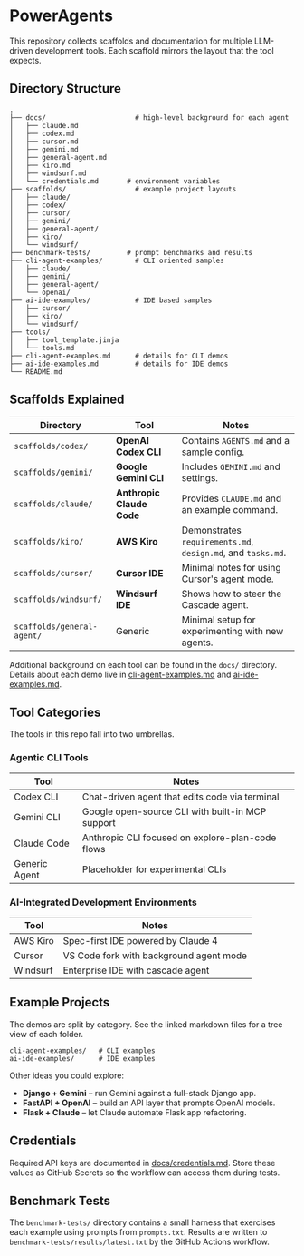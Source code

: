 # PowerAgents

This repository collects scaffolds and documentation for multiple LLM-driven development tools. Each scaffold mirrors the layout that the tool expects.

## Directory Structure

```text
.
├── docs/                      # high-level background for each agent
│   ├── claude.md
│   ├── codex.md
│   ├── cursor.md
│   ├── gemini.md
│   ├── general-agent.md
│   ├── kiro.md
│   ├── windsurf.md
│   └── credentials.md       # environment variables
├── scaffolds/                 # example project layouts
│   ├── claude/
│   ├── codex/
│   ├── cursor/
│   ├── gemini/
│   ├── general-agent/
│   ├── kiro/
│   └── windsurf/
├── benchmark-tests/         # prompt benchmarks and results
├── cli-agent-examples/        # CLI oriented samples
│   ├── claude/
│   ├── gemini/
│   ├── general-agent/
│   └── openai/
├── ai-ide-examples/           # IDE based samples
│   ├── cursor/
│   ├── kiro/
│   └── windsurf/
├── tools/
│   ├── tool_template.jinja
│   └── tools.md
├── cli-agent-examples.md      # details for CLI demos
├── ai-ide-examples.md         # details for IDE demos
└── README.md
```

## Scaffolds Explained

| Directory                  | Tool                      | Notes                                                        |
| -------------------------- | ------------------------- | ------------------------------------------------------------ |
| `scaffolds/codex/`         | **OpenAI Codex CLI**      | Contains `AGENTS.md` and a sample config.                    |
| `scaffolds/gemini/`        | **Google Gemini CLI**     | Includes `GEMINI.md` and settings.                           |
| `scaffolds/claude/`        | **Anthropic Claude Code** | Provides `CLAUDE.md` and an example command.                 |
| `scaffolds/kiro/`          | **AWS Kiro**              | Demonstrates `requirements.md`, `design.md`, and `tasks.md`. |
| `scaffolds/cursor/`        | **Cursor IDE**            | Minimal notes for using Cursor's agent mode.                 |
| `scaffolds/windsurf/`      | **Windsurf IDE**          | Shows how to steer the Cascade agent.                        |
| `scaffolds/general-agent/` | Generic                   | Minimal setup for experimenting with new agents.             |

Additional background on each tool can be found in the `docs/` directory. Details about each demo live in [cli-agent-examples.md](cli-agent-examples.md) and [ai-ide-examples.md](ai-ide-examples.md).

## Tool Categories

The tools in this repo fall into two umbrellas.

### Agentic CLI Tools

| Tool          | Notes                                            |
| ------------- | ------------------------------------------------ |
| Codex CLI     | Chat-driven agent that edits code via terminal   |
| Gemini CLI    | Google open-source CLI with built-in MCP support |
| Claude Code   | Anthropic CLI focused on explore-plan-code flows |
| Generic Agent | Placeholder for experimental CLIs                |

### AI-Integrated Development Environments

| Tool     | Notes                                   |
| -------- | --------------------------------------- |
| AWS Kiro | Spec-first IDE powered by Claude 4      |
| Cursor   | VS Code fork with background agent mode |
| Windsurf | Enterprise IDE with cascade agent       |

## Example Projects

The demos are split by category. See the linked markdown files for a tree view of each folder.

```
cli-agent-examples/   # CLI examples
ai-ide-examples/      # IDE examples
```

Other ideas you could explore:

- **Django + Gemini** – run Gemini against a full-stack Django app.
- **FastAPI + OpenAI** – build an API layer that prompts OpenAI models.
- **Flask + Claude** – let Claude automate Flask app refactoring.

## Credentials

Required API keys are documented in [docs/credentials.md](docs/credentials.md). Store
these values as GitHub Secrets so the workflow can access them during tests.

## Benchmark Tests

The `benchmark-tests/` directory contains a small harness that exercises each
example using prompts from `prompts.txt`. Results are written to
`benchmark-tests/results/latest.txt` by the GitHub Actions workflow.
